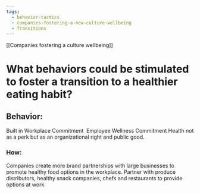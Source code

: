```yaml
---
tags:
  - behavior-tactics
  - companies-fostering-a-new-culture-wellbeing
  - Transitions
---
```

[[Companies fostering a culture wellbeing]]

# **What behaviors could be stimulated to foster a transition to a healthier eating habit?**


## Behavior:
Built in Workplace Commitment 
Employee Wellness Commitment
Health not as a perk but as an organizational right and public good.


### How:
Companies create more brand partnerships with large businesses to promote healthy food options in the workplace. Partner with produce distributors, healthy snack companies, chefs and restaurants to provide options at work. 


